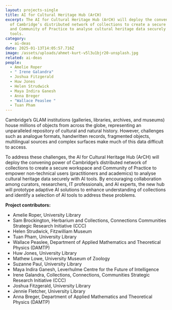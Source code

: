 ```yaml
---
layout: projects-single
title: AI for Cultural Heritage Hub (ArCH)
excerpt: The AI for Cultural Heritage Hub (ArCH) will deploy the convening power
  of Cambridge’s distributed network of collections to create a secure workspace
  and Community of Practice to analyse cultural heritage data securely with AI
  tools.
category:
  - ai-deas
date: 2025-01-13T14:05:57.716Z
image: /assets/uploads/ahmet-kurt-v5l3u1bjr20-unsplash.jpg
related: ai-deas
people:
  - Amelie Roper
  - " Irene Galandra"
  - Joshua Fitzgerald
  - Huw Jones
  - Helen Strudwick
  - Maya Indira Ganesh
  - Anna Breger
  - "Wallace Peaslee "
  - Tuan Pham
---
```

Cambridge’s GLAM institutions (galleries, libraries, archives, and museums) house millions of objects from across the globe, representing an unparalleled repository of cultural and natural history. However, challenges such as analogue formats, handwritten records, fragmented objects, multilingual sources and complex surfaces make much of this data difficult to access.

To address these challenges, the AI for Cultural Heritage Hub (ArCH) will deploy the convening power of Cambridge’s distributed network of collections to create a secure workspace and Community of Practice to empower non-technical users (practitioners and academics) to analyse cultural heritage data securely with AI tools. By encouraging collaboration among curators, researchers, IT professionals, and AI experts, the new hub will prototype adaptive AI solutions to enhance understanding of collections and identify a selection of AI tools to address these problems.

**Project contributors:**

* Amelie Roper,	University Library
* Sam Brockington,  Herbarium and Collections, Connections Communities Strategic Research Initiative (CCC)
* Helen Strudwick, Fitzwilliam Museum
* Tuan Pham,  University Library
* Wallace Peaslee, Department of Applied Mathematics and Theoretical Physics (DAMTP)
* Huw Jones, University Library
* Mathew Lowe, University Museum of Zoology 
* Suzanne Paul, University Library
* Maya Indira Ganesh, Leverhulme Centre for the Future of Intelligence
* Irene Galandra, Collections, Connections, Communities Strategic Research Initiative (CCC)
* Joshua Fitzgerald, University Library
* Jennie Fletcher, University Library
* Anna Breger, Department of Applied Mathematics and Theoretical Physics (DAMTP)